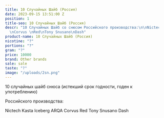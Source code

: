 ```yaml
---
title: 10 Случайных Шайб (Россия)
date: 2023-09-15 13:51:00 Z
position: 1
title-seo: 10 Случайных Шайб (Россия)
descr: "10 Случайных Шайб со снюсом Российского производства:\n\nNictech\nKasta \nIceberg\nARQA
  \nCorvus \nRed\nTony Snusano\nDash"
product-name: 10 Случайных Шайб (Россия)
nicotine: "?"
portions: "?"
gram: "?"
price: 10000
brand: Other brands
sale: sale
taste: "?"
image: "/uploads/2sn.png"
---
```


10 случайных шайб снюса (истекший срок годности, годен к употреблению) 

Российского производства:

Nictech
Kasta 
Iceberg
ARQA 
Corvus 
Red
Tony Snusano
Dash